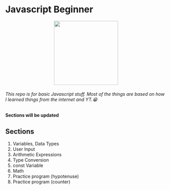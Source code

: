 # Javascript Beginner

<p align="center">
  <img width="200" height="200" src="https://cdn-icons-png.flaticon.com/512/5968/5968292.png">
</p>

###### This repo is for basic Javascript stuff. Most of the things are based on how I learned things from the internet and YT.😁

**Sections will be updated**

## Sections

1. Variables, Data Types
2. User Input
3. Arithmetic Expressions
4. Type Conversion
5. const Variable
6. Math
7. Practice program (hypotenuse)
8. Practice program (counter)
